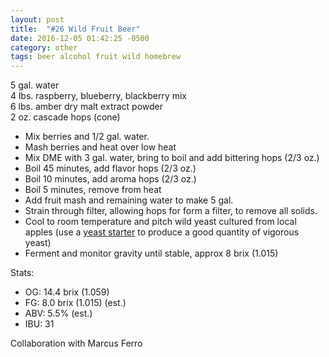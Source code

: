 ```yaml
---
layout: post
title:  "#26 Wild Fruit Beer"
date: 2016-12-05 01:42:25 -0500
category: other
tags: beer alcohol fruit wild homebrew
---
```

5 gal. water  
4 lbs. raspberry, blueberry, blackberry mix  
6 lbs. amber dry malt extract powder  
2 oz. cascade hops (cone)  
<ul>
	<li>Mix berries and 1/2 gal. water.</li>
	<li>Mash berries and heat over low heat</li>
	<li>Mix DME with 3 gal. water, bring to boil and add bittering hops (2/3 oz.)</li>
	<li>Boil 45 minutes, add flavor hops (2/3 oz.)</li>
	<li>Boil 10 minutes, add aroma hops (2/3 oz.)</li>
	<li>Boil 5 minutes, remove from heat</li>
	<li>Add fruit mash and remaining water to make 5 gal.</li>
	<li>Strain through filter, allowing hops for form a filter, to remove all solids.</li>
	<li>Cool to room temperature and pitch wild yeast cultured from local apples (use a <a href="https://escowles.github.io/recipes/other/2016/09/02/yeast-starter.html">yeast starter</a> to produce a good quantity of vigorous yeast)</li>
	<li>Ferment and monitor gravity until stable, approx 8 brix (1.015)</li>
</ul>
Stats:  
<ul>
	<li>OG: 14.4 brix (1.059)</li>
	<li>FG: 8.0 brix (1.015) (est.)</li>
	<li>ABV: 5.5% (est.)</li>
	<li>IBU: 31</li>
</ul>
Collaboration with Marcus Ferro  
